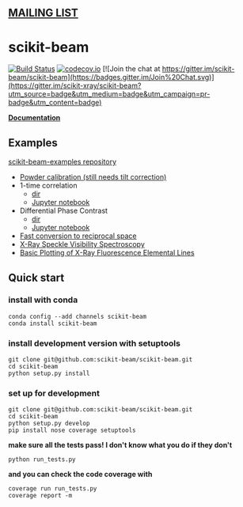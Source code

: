 ## [MAILING LIST](https://groups.google.com/forum/#!forum/scikit-beam)

# scikit-beam

[![Build Status](https://travis-ci.org/scikit-beam/scikit-beam.svg?branch=master)](https://travis-ci.org/scikit-beam/scikit-beam)
[![codecov.io](http://codecov.io/github/scikit-beam/scikit-beam/coverage.svg?branch=master)](http://codecov.io/github/scikit-beam/scikit-beam?branch=master)
[![Join the chat at https://gitter.im/scikit-beam/scikit-beam](https://badges.gitter.im/Join%20Chat.svg)](https://gitter.im/scikit-xray/scikit-beam?utm_source=badge&utm_medium=badge&utm_campaign=pr-badge&utm_content=badge)

**[Documentation](http://scikit-beam.github.io/scikit-beam/)**

## Examples
[scikit-beam-examples repository](https://github.com/scikit-beam/scikit-beam-examples)

- [Powder calibration (still needs tilt correction)](https://github.com/scikit-beam/scikit-beam-examples/blob/master/demos/powder_calibration/D_estimate_demo.ipynb)
- 1-time correlation
  - [dir](https://github.com/scikit-beam/scikit-beam-examples/tree/master/demos/1_time_correlation)
  - [Jupyter notebook](https://github.com/scikit-beam/scikit-beam-examples/blob/master/demos/1_time_correlation/Multi_tau_one_time_correlation_example.ipynb)
- Differential Phase Contrast
  - [dir](https://github.com/scikit-beam/scikit-beam-examples/blob/master/demos/dpc)
  - [Jupyter notebook](https://github.com/scikit-beam/scikit-beam-examples/blob/master/demos/dpc/dpc_demo.ipynb)
- [Fast conversion to reciprocal space](https://github.com/scikit-beam/scikit-beam-examples/blob/master/demos/reciprocal_space/recip_example.ipynb)
- [X-Ray Speckle Visibility Spectroscopy](https://github.com/scikit-beam/scikit-beam-examples/blob/master/demos/speckle/speckle-plotting.ipynb)
- [Basic Plotting of X-Ray Fluorescence Elemental Lines](https://github.com/scikit-beam/scikit-beam-examples/blob/master/demos/xrf/plot_xrf_spectrum.ipynb)

## Quick start

### install with conda

```
conda config --add channels scikit-beam
conda install scikit-beam
```

### install development version with setuptools

```
git clone git@github.com:scikit-beam/scikit-beam.git
cd scikit-beam
python setup.py install
```

### set up for development
```
git clone git@github.com:scikit-beam/scikit-beam.git
cd scikit-beam
python setup.py develop
pip install nose coverage setuptools
```
**make sure all the tests pass! I don't know what you do if they don't**
```
python run_tests.py
```

**and you can check the code coverage with**
```
coverage run run_tests.py
coverage report -m
```

